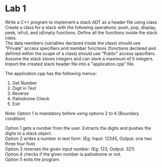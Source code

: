 # Lab 1

Write a C++ program to implement a stack ADT as a header file using class. 
Create a class for a stack with the following operations: 
push, pop, display, peek, isFull, and isEmpty functions. 
Define all the functions inside the stack class.   
The data members (variables declared inside the class) should use
"Private" access specifiers and member functions 
(functions declared and defined within the scope of a class)
should use "Public" access specifiers.   
Assume the stack stores integers and can store a maximum of  5 integers. 
Import the created stack header file into a "application.cpp" file. 

The application.cpp has the following menus:

1. Get Number
2. Digit in Text
3. Reverse
4. Palindrome Check
5. Exit

Note: Option 1 is mandatory before using options 2 to 4 (Boundary condition)

Option 1 gets a number from the user. Extracts the digits and pushes the digits to a stack object.  
Option 2 writes a number in text form. (Eg: Input: 12345, Output: one two three four five)  
Option 3 reverses the given input number. (Eg: 123, Output: 321)  
Option 4 checks if the given number is  palindrome or not.  
Option 5 exits the program.  